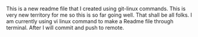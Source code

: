 This is a new readme file that I created using git-linux commands. 
This is very new territory for me so this is so far going well.
That shall be all folks. I am currently using vi linux command to make a Readme file through terminal. 
After I will commit and push to remote.
